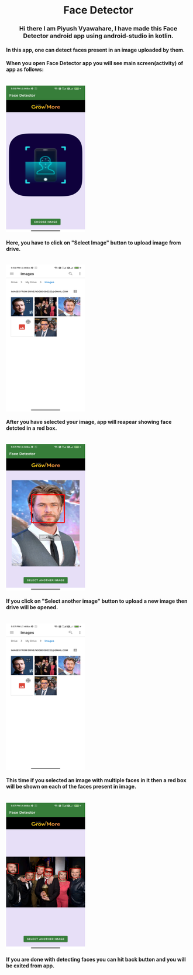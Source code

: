 <h1 align="center">Face Detector</h1>
<h3 align="center">Hi there I am Piyush Vyawahare, I have made this Face Detector android app using android-studio in kotlin.</h3>
<h4 align="left">In this app, one can detect faces present in an image uploaded by them.</h4>

<h4 align="left">When you open Face Detector app you will see main screen(activity) of app as follows:</h4><br>
<img align="center" src="https://github.com/PiyushVyawahare/Face-Detector/blob/master/ss/Screenshot_2021-08-31-17-56-42-131_com.example.facedetector1.jpg" alt="main" height="400" width="216"/>
<br>
<h4 align="left">Here, you have to click on "Select Image" button to upload image from drive.</h4><br>
<img align="center" src="https://github.com/PiyushVyawahare/Face-Detector/blob/master/ss/Screenshot_2021-08-31-17-56-56-502_com.google.android.documentsui.jpg" alt="main" height="400" width="216"/>
<br>
<h4 align="left">After you have selected your image, app will reapear showing face detcted in a red box.</h4><br>
<img align="center" src="https://github.com/PiyushVyawahare/Face-Detector/blob/master/ss/Screenshot_2021-08-31-17-57-05-892_com.example.facedetector1.jpg" alt="main" height="400" width="216"/>
<br>
<h4 align="left">If you click on "Select another image" button to upload a new image then drive will be opened.</h4><br>
<img align="center" src="https://github.com/PiyushVyawahare/Face-Detector/blob/master/ss/Screenshot_2021-08-31-17-57-17-736_com.google.android.documentsui.jpg" alt="main" height="400" width="216"/>
<br>
<h4 align="left">This time if you selected an image with multiple faces in it then a red box will be shown on each of the faces present in image.</h4><br>
<img align="center" src="https://github.com/PiyushVyawahare/Face-Detector/blob/master/ss/Screenshot_2021-08-31-17-57-23-949_com.example.facedetector1.jpg" alt="main" height="400" width="216"/>
<br>
<h4 align="left">If you are done with detecting faces you can hit back button and you will be exited from app.</h4>
